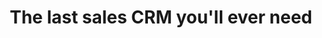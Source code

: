 ---
title: The last sales CRM you'll ever need
description: Track and optimize your sales team in real time
layout: landing

# Switch to true if you want to render the markdown content in this page.
custom-content: false

# Hero section
hero:
  title: "Some title"
  subtitle: "Subtitle of the hero"
  button:
    url: http://google.es
    text: "Go somewhere"
  image:
    url: assets/images/dashboard.png
    alt: dashboard

# Contents section
contents:
  - type: block
    title: Content title
    text: Content text and more and more and more and more
    image:
      url: assets/images/dashboard.png
      alt: Alternative text
  - title: Content title
    text: Content text and more and more and more and more
    image:
      url: assets/images/dashboard.png
      alt: Alternative text
  - title: Content title
    text: Content text and more and more and more and more
    image:
      url: assets/images/dashboard.png
      alt: Alternative text

# Testimonial section
testimonial:
  quote: Hydra has shaped the business we have today. We have a repeatable sales process and a strategy to scale our team. I recommend Hydra to any business looking to improve their sales.
  image: https://source.unsplash.com/6anudmpILw4/600x400
  author:
    name: John Doe
    position: CEO of A Company Corp.

# Callout section
callout:
  message: Go do something right now before it's too late
  button:
    url: https://google.es
    text: Go now

---